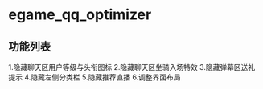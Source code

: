 # egame_qq_optimizer

## 功能列表
1.隐藏聊天区用户等级与头衔图标
2.隐藏聊天区坐骑入场特效
3.隐藏弹幕区送礼提示
4.隐藏左侧分类栏
5.隐藏推荐直播
6.调整界面布局
